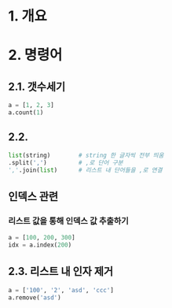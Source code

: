 # 1. 개요

# 2. 명령어

## 2.1. 갯수세기

```python
a = [1, 2, 3]
a.count(1)
```

## 2.2. 

```python
list(string)		# string 한 글자씩 전부 띄움 
.split(',')			# ,로 단어 구분
','.join(list)		# 리스트 내 단어들을 ,로 연결
```

## 인덱스 관련

### 리스트 값을 통해 인덱스 값 추출하기

```python
a = [100, 200, 300]
idx = a.index(200)
```

## 2.3. 리스트 내 인자 제거

```python
a = ['100', '2', 'asd', 'ccc']
a.remove('asd')
```






